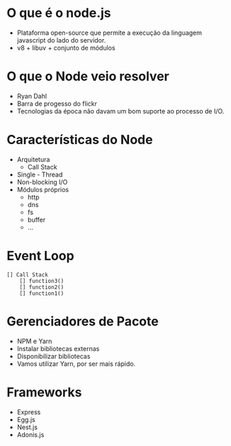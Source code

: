 # O que é o node.js

* Plataforma open-source que permite a execução da linguagem javascript do lado do servidor.
* v8 + libuv + conjunto de módulos

# O que o Node veio resolver

* Ryan Dahl
* Barra de progesso do flickr
* Tecnologias da época não davam um bom suporte ao processo de I/O.

# Características do Node

* Arquitetura
    - Call Stack
* Single - Thread
* Non-blocking I/O
* Módulos próprios
    - http
    - dns
    - fs
    - buffer
    - ...

# Event Loop

    [] Call Stack
        [] function3()
        [] function2()
        [] function1()

# Gerenciadores de Pacote

* NPM e Yarn
* Instalar bibliotecas externas
* Disponibilizar bibliotecas
* Vamos utilizar Yarn, por ser mais rápido.

# Frameworks

* Express
* Egg.js
* Nest.js
* Adonis.js




